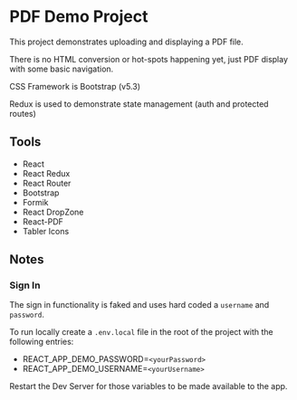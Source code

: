 # PDF Demo Project

This project demonstrates uploading and displaying a PDF file.

There is no HTML conversion or hot-spots happening yet, just PDF display with some basic navigation.

CSS Framework is Bootstrap (v5.3)

Redux is used to demonstrate state management (auth and protected routes)

## Tools

-   React
-   React Redux
-   React Router
-   Bootstrap
-   Formik
-   React DropZone
-   React-PDF
-   Tabler Icons

## Notes

### Sign In

The sign in functionality is faked and uses hard coded a `username` and `password`.

To run locally create a `.env.local` file in the root of the project with the following entries:

-   REACT_APP_DEMO_PASSWORD=`<yourPassword>`
-   REACT_APP_DEMO_USERNAME=`<yourUsername>`

Restart the Dev Server for those variables to be made available to the app.
